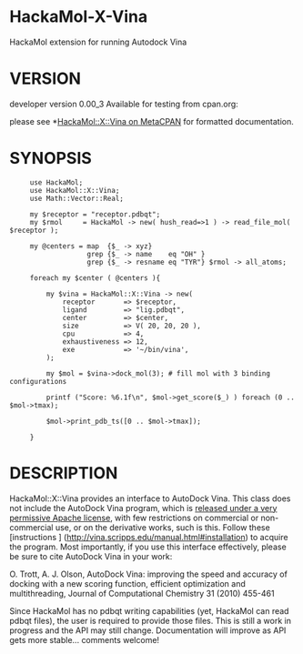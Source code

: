 HackaMol-X-Vina
===============
HackaMol extension for running Autodock Vina  

VERSION
========
developer version 0.00_3 
Available for testing from cpan.org:

please see *[HackaMol::X::Vina on MetaCPAN](https://metacpan.org/release/DEMIAN/HackaMol-X-Vina-0.00_3) for formatted documentation.

SYNOPSIS
============
         use HackaMol;
         use HackaMol::X::Vina;
         use Math::Vector::Real;
  
         my $receptor = "receptor.pdbqt";
         my $rmol     = HackaMol -> new( hush_read=>1 ) -> read_file_mol( $receptor ); 
  
         my @centers = map  {$_ -> xyz}
                       grep {$_ -> name    eq "OH" }
                       grep {$_ -> resname eq "TYR"} $rmol -> all_atoms;
  
         foreach my $center ( @centers ){
  
             my $vina = HackaMol::X::Vina -> new(
                 receptor       => $receptor,
                 ligand         => "lig.pdbqt",
                 center         => $center,
                 size           => V( 20, 20, 20 ),
                 cpu            => 4,
                 exhaustiveness => 12,
                 exe            => '~/bin/vina',
             );
  
             my $mol = $vina->dock_mol(3); # fill mol with 3 binding configurations 
  
             printf ("Score: %6.1f\n", $mol->get_score($_) ) foreach (0 .. $mol->tmax);          
  
             $mol->print_pdb_ts([0 .. $mol->tmax]); 
  
         }

DESCRIPTION
============
HackaMol::X::Vina provides an interface to AutoDock Vina. This class does not include the AutoDock Vina program, which is 
[released under a very permissive Apache license](http://vina.scripps.edu/manual.html#license), with few restrictions on 
commercial or non-commercial use, or on the derivative works, such is this. Follow these 
[instructions ] (http://vina.scripps.edu/manual.html#installation) to acquire the program. Most importantly, if you use this 
interface effectively, please be sure to cite AutoDock Vina in your work:

O. Trott, A. J. Olson, AutoDock Vina: improving the speed and accuracy of docking with a new scoring function, efficient optimization and multithreading, Journal of Computational Chemistry 31 (2010) 455-461 

Since HackaMol has no pdbqt writing capabilities (yet, HackaMol can read pdbqt files), the user is required to provide 
those  files. This is still a work in progress and the API may still change. Documentation will improve as API 
gets more stable... comments welcome! 

